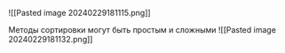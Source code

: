 
![[Pasted image 20240229181115.png]]

Методы сортировки могут быть простым и сложными
![[Pasted image 20240229181132.png]]

